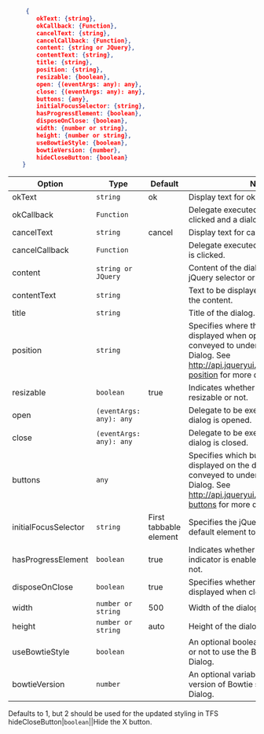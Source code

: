 ```json
     {
        okText: {string},
        okCallback: {Function},
        cancelText: {string},
        cancelCallback: {Function},
        content: {string or JQuery},
        contentText: {string},
        title: {string},
        position: {string},
        resizable: {boolean},
        open: {(eventArgs: any): any},
        close: {(eventArgs: any): any},
        buttons: {any},
        initialFocusSelector: {string},
        hasProgressElement: {boolean},
        disposeOnClose: {boolean},
        width: {number or string},
        height: {number or string},
        useBowtieStyle: {boolean},
        bowtieVersion: {number},
        hideCloseButton: {boolean}
    }
```


|        Option        |          Type           |        Default         |                                                                                            Notes                                                                                            |
|----------------------|-------------------------|------------------------|---------------------------------------------------------------------------------------------------------------------------------------------------------------------------------------------|
|        okText        |        `string`         |           ok           |                                                                                 Display text for ok button.                                                                                 |
|      okCallback      |       `Function`        |                        |                                                        Delegate executed when ok button is clicked and a dialog result is available.                                                        |
|      cancelText      |        `string`         |         cancel         |                                                                               Display text for cancel button.                                                                               |
|    cancelCallback    |       `Function`        |                        |                                                                      Delegate executed when cancel button is clicked.                                                                       |
|       content        |   `string or JQuery`    |                        |                                                        Content of the dialog. It can be either a jQuery selector or a jQuery object.                                                        |
|     contentText      |        `string`         |                        |                                                                     Text to be displayed in the dialog as the content.                                                                      |
|        title         |        `string`         |                        |                                                                                    Title of the dialog.                                                                                     |
|       position       |        `string`         |                        | Specifies where the dialog should be displayed when opened. This option is conveyed to underlying jQuery UI Dialog. See <http://api.jqueryui.com/dialog/#option-position> for more details. |
|      resizable       |        `boolean`        |          true          |                                                                      Indicates whether the dialog is resizable or not.                                                                      |
|         open         | `(eventArgs: any): any` |                        |                                                                     Delegate to be executed when the dialog is opened.                                                                      |
|        close         | `(eventArgs: any): any` |                        |                                                                     Delegate to be executed when the dialog is closed.                                                                      |
|       buttons        |          `any`          |                        |  Specifies which buttons should be displayed on the dialog. This option is conveyed to underlying jQuery UI Dialog. See <http://api.jqueryui.com/dialog/#option-buttons> for more details.  |
| initialFocusSelector |        `string`         | First tabbable element |                                                       Specifies the jQuery selector for the default element to be focused initially.                                                        |
|  hasProgressElement  |        `boolean`        |          true          |                                                        Indicates whether global progress indicator is enabled for the dialog or not.                                                        |
|    disposeOnClose    |        `boolean`        |          true          |                                                                Specifies whether the dialog should be displayed when closed.                                                                |
|        width         |   `number or string`    |          500           |                                                                               Width of the dialog in px or %.                                                                               |
|        height        |   `number or string`    |          auto          |                                                                              Height of the dialog in px or %.                                                                               |
|    useBowtieStyle    |        `boolean`        |                        |                                                  An optional boolean to specify whether or not to use the Bowtie styling for this Dialog.                                                   |
|    bowtieVersion     |        `number`         |                        |                                                       An optional variable to specify the version of Bowtie styling for this Dialog.                                                        |

Defaults to 1, but 2 should be used for the updated styling in TFS
hideCloseButton|`boolean`||Hide the X button.

